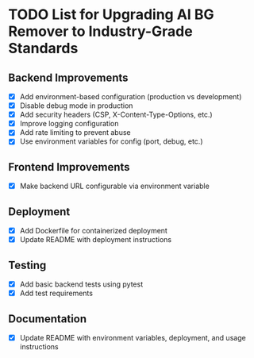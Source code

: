 # TODO List for Upgrading AI BG Remover to Industry-Grade Standards

## Backend Improvements
- [x] Add environment-based configuration (production vs development)
- [x] Disable debug mode in production
- [x] Add security headers (CSP, X-Content-Type-Options, etc.)
- [x] Improve logging configuration
- [x] Add rate limiting to prevent abuse
- [x] Use environment variables for config (port, debug, etc.)

## Frontend Improvements
- [x] Make backend URL configurable via environment variable

## Deployment
- [x] Add Dockerfile for containerized deployment
- [x] Update README with deployment instructions

## Testing
- [x] Add basic backend tests using pytest
- [x] Add test requirements

## Documentation
- [x] Update README with environment variables, deployment, and usage instructions
